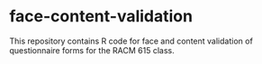 # face-content-validation
This repository contains R code for face and content validation of questionnaire forms for the RACM 615 class.
